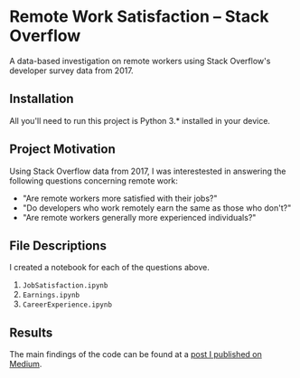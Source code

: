 # Remote Work Satisfaction – Stack Overflow 

A data-based investigation on remote workers using Stack Overflow's developer survey data from 2017.

## Installation

All you'll need to run this project is Python 3.* installed in your device.

## Project Motivation

Using Stack Overflow data from 2017, I was interestested in answering the following questions concerning remote work:

- "Are remote workers more satisfied with their jobs?"
- "Do developers who work remotely earn the same as those who don't?"
- "Are remote workers generally more experienced individuals?"

## File Descriptions

I created a notebook for each of the questions above.

1. `JobSatisfaction.ipynb`
2. `Earnings.ipynb`
3. `CareerExperience.ipynb`

## Results

The main findings of the code can be found at a [post I published on Medium](https://medium.com/@pedro.matos_10851/how-do-we-really-feel-about-working-remotely-d015b92821f8).